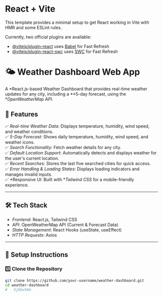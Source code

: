 # React + Vite

This template provides a minimal setup to get React working in Vite with HMR and some ESLint rules.

Currently, two official plugins are available:

- [@vitejs/plugin-react](https://github.com/vitejs/vite-plugin-react/blob/main/packages/plugin-react/README.md) uses [Babel](https://babeljs.io/) for Fast Refresh
- [@vitejs/plugin-react-swc](https://github.com/vitejs/vite-plugin-react-swc) uses [SWC](https://swc.rs/) for Fast Refresh
# 🌤 Weather Dashboard Web App  

A *React.js-based Weather Dashboard that provides real-time weather updates for any city, including a **5-day forecast, using the **OpenWeatherMap API*.  

## 🚀 Features  
✅ *Real-time Weather Data*: Displays temperature, humidity, wind speed, and weather conditions.  
✅ *5-Day Forecast*: Shows daily temperature, humidity, wind speed, and weather icons.  
✅ *Search Functionality*: Fetch weather details for any city.  
✅ *Default Location Support*: Automatically detects and displays weather for the user's current location.  
✅ *Recent Searches*: Stores the last five searched cities for quick access.  
✅ *Error Handling & Loading States*: Displays loading indicators and manages invalid inputs.  
✅ *Responsive UI: Built with **Tailwind CSS* for a mobile-friendly experience.  

---

## 🛠 Tech Stack  
- *Frontend*: React.js, Tailwind CSS  
- *API*: OpenWeatherMap API (Current & Forecast Data)  
- *State Management*: React Hooks (useState, useEffect)  
- *HTTP Requests*: Axios  

---

## 🔧 Setup Instructions  

### 1️⃣ Clone the Repository  
```sh
git clone https://github.com/your-username/weather-dashboard.git
cd weather-dashboard
#   hjkbvhbh   

